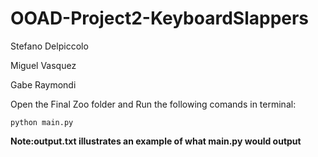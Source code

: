 # OOAD-Project2-KeyboardSlappers

Stefano Delpiccolo

Miguel Vasquez

Gabe Raymondi


Open the Final Zoo folder and Run the following comands in terminal:

`python main.py`

**Note:output.txt illustrates an example of what main.py would output**
